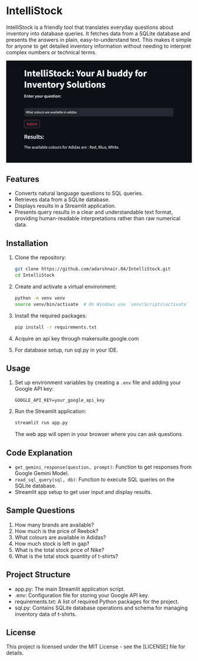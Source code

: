 # IntelliStock

IntelliStock is a friendly tool that translates everyday questions about inventory into database queries. It fetches data from a SQLite database and presents the answers in plain, easy-to-understand text. This makes it simple for anyone to get detailed inventory information without needing to interpret complex numbers or technical terms.

![Sample Image](IntelliStock.png)

## Features
- Converts natural language questions to SQL queries.
- Retrieves data from a SQLite database.
- Displays results in a Streamlit application.
- Presents query results in a clear and understandable text format, providing human-readable interpretations rather than raw numerical data.

## Installation
1. Clone the repository:
   ```bash
   git clone https://github.com/adarshnair.04/IntelliStock.git
   cd IntelliStock
   ```

2. Create and activate a virtual environment:
   ```bash
   python -m venv venv
   source venv/bin/activate  # On Windows use `venv\Scripts\activate`
   ```

3. Install the required packages:
   ```bash
   pip install -r requirements.txt
   ```
4. Acquire an api key through makersuite.google.com

5. For database setup, run sql.py in your IDE.

## Usage
1. Set up environment variables by creating a `.env` file and adding your Google API key:
   ```env
   GOOGLE_API_KEY=your_google_api_key
   ```

2. Run the Streamlit application:
   ```bash
   streamlit run app.py
   ```
   The web app will open in your browser where you can ask questions

## Code Explanation
- `get_gemini_response(question, prompt)`: Function to get responses from Google Gemini Model.
- `read_sql_query(sql, db)`: Function to execute SQL queries on the SQLite database.
- Streamlit app setup to get user input and display results.

## Sample Questions
1. How many brands are available?
2. How much is the price of Reebok?
3. What colours are available in Adidas?
4. How much stock is left in gap?
5. What is the total stock price of Nike?
6. What is the total stock quantity of t-shirts?

## Project Structure
- app.py: The main Streamlit application script.
- .env: Configuration file for storing your Google API key.
- requirements.txt: A list of required Python packages for the project.
- sql.py: Contains SQLite database operations and schema for managing inventory data of t-shirts.

## License
This project is licensed under the MIT License - see the [LICENSE] file for details.